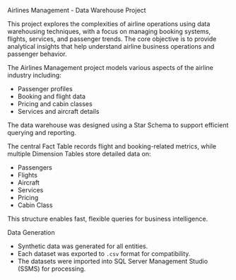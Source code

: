 Airlines Management - Data Warehouse Project

This project explores the complexities of airline operations using data warehousing techniques, with a focus on managing booking systems, flights, services, and passenger trends. 
The core objective is to provide analytical insights that help understand airline business operations and passenger behavior.

The Airlines Management project models various aspects of the airline industry including:
- Passenger profiles
- Booking and flight data
- Pricing and cabin classes
- Services and aircraft details

The data warehouse was designed using a Star Schema to support efficient querying and reporting.

The central Fact Table records flight and booking-related metrics, while multiple Dimension Tables store detailed data on:
- Passengers
- Flights
- Aircraft
- Services
- Pricing
- Cabin Class

This structure enables fast, flexible queries for business intelligence.

Data Generation

- Synthetic data was generated for all entities.
- Each dataset was exported to `.csv` format for compatibility.
- The datasets were imported into SQL Server Management Studio (SSMS) for processing.
